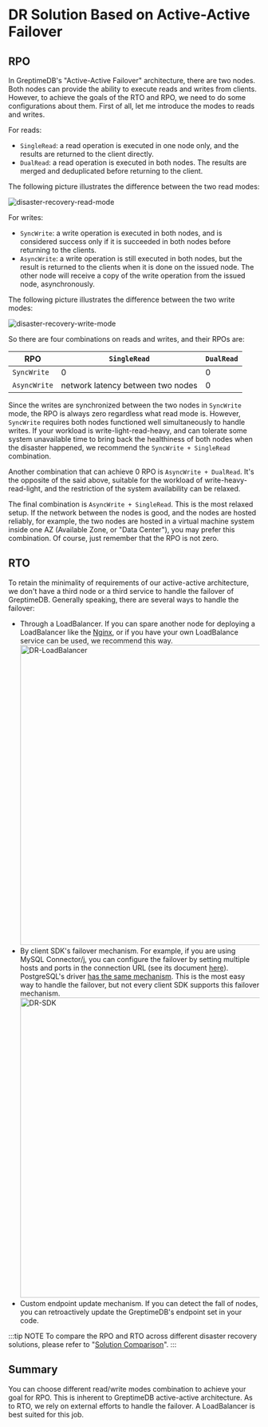 # DR Solution Based on Active-Active Failover

## RPO

In GreptimeDB's "Active-Active Failover" architecture, there are two nodes. Both nodes can provide the ability to execute reads and writes from clients. However, to achieve the goals of the RTO and RPO, we need to do some configurations about them. First of all, let me introduce the modes to reads and writes.

For reads:

- `SingleRead`: a read operation is executed in one node only, and the results are returned to the client directly.
- `DualRead`: a read operation is executed in both nodes. The results are merged and deduplicated before returning to the client.

The following picture illustrates the difference between the two read modes:

![disaster-recovery-read-mode](/disaster-recovery-read-mode.png)

For writes:

- `SyncWrite`: a write operation is executed in both nodes, and is considered success only if it is succeeded in both nodes before returning to the clients.
- `AsyncWrite`: a write operation is still executed in both nodes, but the result is returned to the clients when it is done on the issued node. The other node will receive a copy of the write operation from the issued node, asynchronously.

The following picture illustrates the difference between the two write modes:

![disaster-recovery-write-mode](/disaster-recovery-write-mode.png)

So there are four combinations on reads and writes, and their RPOs are:

| RPO | `SingleRead` | `DualRead` |
| - | - | - |
| `SyncWrite` | 0 | 0 |
| `AsyncWrite` | network latency between two nodes | 0 |

Since the writes are synchronized between the two nodes in `SyncWrite` mode, the RPO is always zero regardless what read mode is. However, `SyncWrite` requires both nodes functioned well simultaneously to handle writes. If your workload is write-light-read-heavy, and can tolerate some system unavailable time to bring back the healthiness of both nodes when the disaster happened, we recommend the `SyncWrite + SingleRead` combination.

Another combination that can achieve 0 RPO is `AsyncWrite + DualRead`. It's the opposite of the said above, suitable for the workload of write-heavy-read-light, and the restriction of the system availability can be relaxed.

The final combination is `AsyncWrite + SingleRead`. This is the most relaxed setup. If the network between the nodes is good, and the nodes are hosted reliably, for example, the two nodes are hosted in a virtual machine system inside one AZ (Available Zone, or "Data Center"), you may prefer this combination. Of course, just remember that the RPO is not zero.

## RTO

To retain the minimality of requirements of our active-active architecture, we don't have a third node or a third service to handle the failover of GreptimeDB. Generally speaking, there are several ways to handle the failover:

- Through a LoadBalancer. If you can spare another node for deploying a LoadBalancer like the [Nginx](https://docs.nginx.com/nginx/admin-guide/load-balancer/tcp-udp-load-balancer/), or if you have your own LoadBalance service can be used, we recommend this way.
  <img src="/DR-LoadBalancer.png" alt="DR-LoadBalancer" width="600"/>
- By client SDK's failover mechanism. For example, if you are using MySQL Connector/j, you can configure the failover by setting multiple hosts and ports in the connection URL (see its document [here](https://dev.mysql.com/doc/connector-j/en/connector-j-config-failover.html)). PostgreSQL's driver [has the same mechanism](https://jdbc.postgresql.org/documentation/use/#connection-fail-over). This is the most easy way to handle the failover, but not every client SDK supports this failover mechanism.
  <img src="/DR-SDK.png" alt="DR-SDK" width="600"/>
- Custom endpoint update mechanism. If you can detect the fall of nodes, you can retroactively update the GreptimeDB's endpoint set in your code.

:::tip NOTE
To compare the RPO and RTO across different disaster recovery solutions, please refer to "[Solution Comparison](/user-guide/administration/disaster-recovery/overview.md#solution-comparison)".
:::

## Summary

You can choose different read/write modes combination to achieve your goal for RPO. This is inherent to GreptimeDB active-active architecture. As to RTO, we rely on external efforts to handle the failover. A LoadBalancer is best suited for this job.

